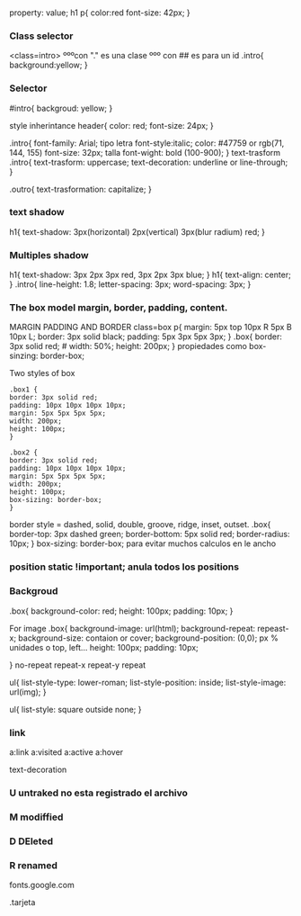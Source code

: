 ###
property: value;
h1 p{
    color:red
    font-size: 42px;
}
### Class selector
<class=intro> ºººcon "." es una clase ººº con ## es para un id
.intro{
    background:yellow;
}

### Selector
#intro{
    backgroud: yellow;
}

style inherintance
header{
    color: red;
    font-size: 24px;
}

.intro{
    font-family: Arial; tipo letra
    font-style:italic;
    color: #47759 or rgb(71, 144, 155)
    font-size: 32px; talla
    font-wight: bold (100-900);
}
text-trasform
.intro{
    text-trasform: uppercase;
    text-decoration: underline or line-through;
}

.outro{
    text-trasformation: capitalize;
}

### text shadow
h1{
    text-shadow: 3px(horizontal) 2px(vertical) 3px(blur radium) red;
}
### Multiples shadow
h1{
    text-shadow: 3px 2px 3px red, 3px 2px 3px blue;
}
h1{
    text-align: center;
}
.intro{
    line-height: 1.8;
    letter-spacing: 3px;
    word-spacing: 3px;
}

### The box model  margin, border, padding, content.
MARGIN PADDING AND BORDER 
class=box
p{
    margin: 5px top 10px R 5px B 10px L;
    border: 3px solid black;
    padding: 5px 3px 5px 3px;
}
.box{
    border: 3px solid red;
    # width: 50%;
    height: 200px;
}
propiedades como box-sinzing: border-box;

Two styles of box

    .box1 {
    border: 3px solid red;
    padding: 10px 10px 10px 10px;
    margin: 5px 5px 5px 5px;
    width: 200px;
    height: 100px;
    }

    .box2 {
    border: 3px solid red;
    padding: 10px 10px 10px 10px;
    margin: 5px 5px 5px 5px;
    width: 200px;
    height: 100px;
    box-sizing: border-box;
    }

border style = dashed, solid, double, groove, ridge, inset, outset.
.box{
    border-top: 3px dashed green;
    border-bottom: 5px solid red;
    border-radius: 10px; 
}
box-sizing: border-box; para evitar muchos calculos en le ancho 

### position static !important; anula todos los positions

### Backgroud 
.box{
    background-color: red;
    height: 100px;
    padding: 10px;
}

For image 
.box{
    background-image: url(html);
    background-repeat: repeast-x;
    background-size: contaion or cover;
    background-position: (0,0); px % unidades o top, left...
    height: 100px;
    padding: 10px;
   
}
no-repeat
repeat-x
repeat-y
repeat








ul{
    list-style-type: lower-roman;
    list-style-position: inside;
    list-style-image: url(img);
}

ul{
    list-style: square outside none;
}

### link
a:link
a:visited
a:active
a:hover

text-decoration

### U untraked no esta registrado el archivo 
### M modiffied 
### D DEleted 
### R renamed
fonts.google.com

.tarjeta